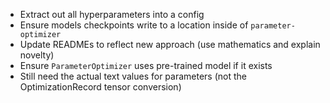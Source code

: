 - Extract out all hyperparameters into a config
- Ensure models checkpoints write to a location inside of `parameter-optimizer`
- Update READMEs to reflect new approach (use mathematics and explain novelty)
- Ensure `ParameterOptimizer` uses pre-trained model if it exists
- Still need the actual text values for parameters (not the OptimizationRecord tensor conversion)